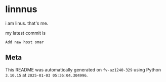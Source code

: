 # linnnus

i am linus. that's me.

my latest commit is

```
Add new host omar
```

## Meta

This README was automatically generated on `fv-az1240-329` using Python
`3.10.15` at `2025-01-03 05:36:04.304996`.
